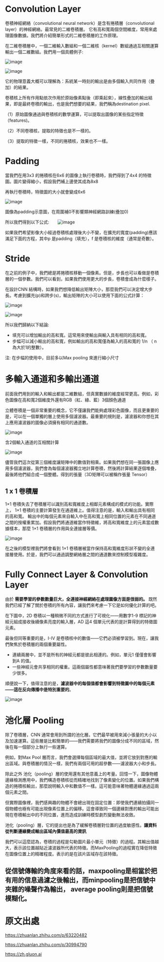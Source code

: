 # Convolution Layer

卷積神經網絡（convolutional neural network）是含有捲積層（convolutional layer）的神經網絡。最常見的二維卷積層。
它有高和寬兩個空間維度，常用來處理圖像數據。我們將介紹簡單形式的二維卷積層的工作原理。

在二維卷積層中，一個二維輸入數組和一個二維核（kernel）數組通過互相關運算輸出一個二維數組。我們用一個具體例子:

![image](https://github.com/rockuass1235/deep-learning/blob/master/images/conv.gif)

![image](https://github.com/rockuass1235/deep-learning/blob/master/images/conv_formula.jpg)

它的物理意義大概可以理解為：系統某一時刻的輸出是由多個輸入共同作用（疊加）的結果。

卷積核上所有作用點依次作用於原始像素點後（即乘起來），線性疊加的輸出結果，即是最終卷積的輸出，也是我們想要的結果，我們稱為destination pixel.

（1）原始圖像通過與卷積核的數學運算，可以提取出圖像的某些指定特徵（features)。

（2）不同卷積核，提取的特徵也是不一樣的。

（3）提取的特徵一樣，不同的捲積核，效果也不一樣。

# Padding

當我們在用3x3 的捲積核在6x6 的圖像上執行卷積時，我們得到了4x4 的特徵圖。圖片變得縮小，假設我們補上邊使其成為8x8

再執行卷積時，特徵圖的大小就會變成6x6

![image](https://github.com/rockuass1235/deep-learning/blob/master/images/conv_pad.svg)

圖像為padding示意圖，在周圍補0不影響類神經網路訓練(疊加0)

所以我們得到以下公式:　　![image](https://github.com/rockuass1235/deep-learning/blob/master/images/padding_formula.jpg)

如果我們希望影像大小經過卷積核處理後大小不變，在擴充的寬度(padding)應該滿足下面的方程，其中p 是padding（填充），f 是卷積核的維度（通常是奇數）。


# Stride

在之前的例子中，我們總是將捲積核移動一個像素。但是，步長也可以看做是卷積層的一個參數。我們可以看到，如果我們使用更大的步長，卷積會成為什麼樣子。

在設計CNN 結構時，如果我們想降低輸出矩陣大小，那麼我們可以決定增大步長。考慮到擴充(p)和跨步(s)，輸出矩陣的大小可以使用下面的公式計算：

![image](https://github.com/rockuass1235/deep-learning/blob/master/images/stride_formula.jpg)


![image](https://github.com/rockuass1235/deep-learning/blob/master/images/stride.gif)


所以我們歸納以下結論:

* 填充可以增加輸出的高和寬。這常用來使輸出與輸入具有相同的高和寬。
* 步幅可以減小輸出的高和寬，例如輸出的高和寬僅為輸入的高和寬的 1/n （ n 為大於1的整數）。

注: 在步幅的使用中，目前多以Max pooling 來進行縮小尺寸


# 多輸入通道和多輸出通道

前面我們用到的輸入和輸出都是二維數組，但真實數據的維度經常更高。例如，彩色圖像在高和寬2個維度外還有RGB（紅、綠、藍）3個顏色通道

立體卷積是一個非常重要的概念，它不僅讓我們能夠處理彩色圖像，而且更重要的是，可以在一個單獨的層上使用多個濾波器。最重要的規則是，濾波器和你想在其上應用濾波器的圖像必須擁有相同的通道數。



![image](https://github.com/rockuass1235/deep-learning/blob/master/images/conv_multi_in.svg)

含2個輸入通道的互相關計算

![image](https://github.com/rockuass1235/deep-learning/blob/master/images/conv_3d.jpg)


儘管我們這次從第三個維度讓矩陣中的數值對相乘。如果我們想在同一張圖像上應用多個濾波器，我們會為每個濾波器獨立地計算卷積，然後將計算結果逐個堆疊，最後將他們組合成一個整體。得到的張量（3D矩陣可以被稱作張量 Tensor）



## 1 x 1 卷積層

1×1 卷積失去了卷積層可以識別高和寬維度上相鄰元素構成的模式的功能。實際上， 1×1 卷積的主要計算發生在通道維上。值得注意的是，輸入和輸出具有相同的高和寬。
輸出中的每個元素來自輸入中在高和寬上相同位置的元素在不同通道之間的按權重累加。假設我們將通道維當作特徵維，將高和寬維度上的元素當成數據樣本，那麼 1×1 卷積層的作用與全連接層等價。


![image](https://github.com/rockuass1235/deep-learning/blob/master/images/conv_1x1.svg)

在之後的模型裡我們將會看到 1×1 卷積層被當作保持高和寬維度形狀不變的全連接層使用。於是，我們可以通過調整網絡層之間的通道數來控制模型複雜度。


# Fully Connect Layer & Convolution Layer

由於 **需要學習的參數數量巨大，全連接神經網絡在處理圖像方面是很弱的。** 既然我們已經了解了關於卷積的所有內容，讓我們來考慮一下它是如何優化計算的吧。

在下圖中，2D 卷積以一種稍微不同的方式進行了可視化——用數字1-9 標記的神經元組成接收後續像素亮度的輸入層，AD 這4 個單元代表的是計算得到的特徵圖元素。

最後但同等重要的是，I-IV 是卷積核中的數值——它們必須被學習到。現在，讓我們聚焦於卷積層的兩個重要屬性。

* 連續兩層中，並不是所有的神經元都是彼此相連的。例如，單元1 僅僅會影響到A 的值。
* 一些神經元會共享相同的權重。這兩個屬性都意味著我們要學習的參數數量要少很多。

順便說一下，值得注意的是，**濾波器中的每個值都會影響到特徵圖中的每個元素——這在反向傳播中是特別重要的**。

![image](https://github.com/rockuass1235/deep-learning/blob/master/images/conv_show.gif)




# 池化層 Pooling


除了卷積層，CNN 通常會用到所謂的池化層。它們最早被用來減小張量的大小以及加速運算。這些層是比較簡單的——我們需要將我們的圖像分成不同的區域，然後在每一個部分上執行一些運算。

例如，對Max Pool 層而言，我們會選擇每個區域的最大值，並將它放到對應的輸出區域。與卷積層的情況一樣，我們有兩個可用的超參數——濾波器大小和步長。

除此之外 池化（pooling）層的使用還有其他意義上的考量。回憶一下，圖像物體邊緣檢測應用中，我們構造卷積核從而精確地找到了像素變化的位置。如果我們構造的捲積核輸出，那麼說明輸入中和數值不一樣。這可能意味著物體邊緣通過這兩個元素之間。

但實際圖像裡，我們感興趣的物體不會總出現在固定位置：即使我們連續拍攝同一個物體也極有可能出現像素位置上的偏移。這會導致同一個邊緣對應的輸出可能出現在卷積輸出中的不同位置，進而造成訓練時模型劇烈變動無法收斂。

 池化（pooling）層，它的提出也是為了緩解卷積層對位置的過度敏感性。**讓資料從判斷邊緣變成輸出區域內價值最高的資訊**
 
 我們可以這麼認為，卷積的過程是勾勒圖片最小單元（特徵）的過程。其輸出值越大，表示該位置越貼近濾波器所代表的特徵。而MaxPooling的過程實在降低特徵在圖像位置上的精確程度。表示的是在該片區域存在該特徵。
 
 
 ## 從信號傳輸的角度來看的話，maxpooling是相當於把有用的信息過濾之後輸出，而minpooling是把信號中夾雜的噪聲作為輸出， average pooling則是把信號模糊化。





# 原文出處

https://zhuanlan.zhihu.com/p/63220482

https://zhuanlan.zhihu.com/p/30994790

https://zh.gluon.ai


